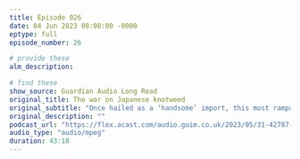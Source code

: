 ```yaml
---
title: Episode 026
date: 04 Jun 2023 08:00:00 -0000
eptype: full
episode_number: 26

# provide these
alm_description: 

# find these
show_source: Guardian Audio Long Read
original_title: The war on Japanese knotweed
original_subtitle: "Once hailed as a ‘handsome’ import, this most rampant of plants has come to be seen as a sinister, ruinous enemy. Can it be stopped?"
original_description: ""
podcast_url: "https://flex.acast.com/audio.guim.co.uk/2023/05/31-42787-gdn.alr.050623.NA_SAMANTH_SUBRAMANIAN_KNOTWEED.mp3"
audio_type: "audio/mpeg"
duration: 43:18
---
```

